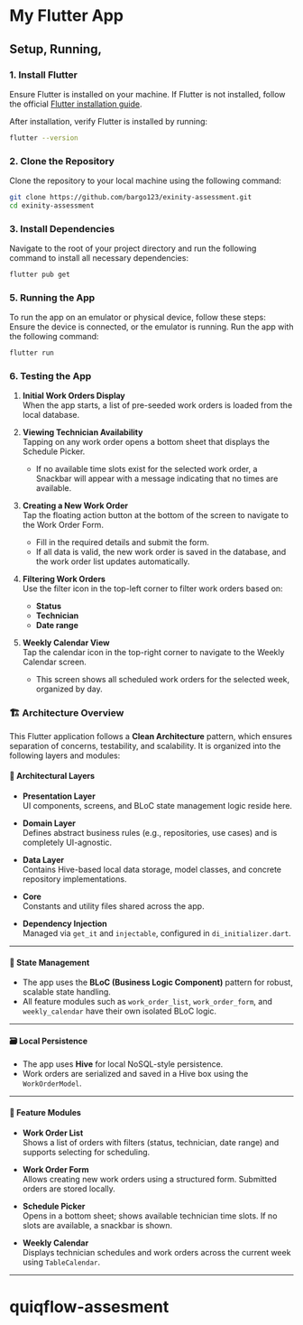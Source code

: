 # My Flutter App

## Setup, Running,

### 1. Install Flutter

Ensure Flutter is installed on your machine. If Flutter is not installed, follow the official [Flutter installation guide](https://flutter.dev/docs/get-started/install).

After installation, verify Flutter is installed by running:

```bash
flutter --version
```

### 2. Clone the Repository

Clone the repository to your local machine using the following command:

```bash
git clone https://github.com/bargo123/exinity-assessment.git
cd exinity-assessment
```


### 3. Install Dependencies
Navigate to the root of your project directory and run the following command to install all necessary dependencies:

```bash
flutter pub get
```

### 5. Running the App

To run the app on an emulator or physical device, follow these steps:
Ensure the device is connected, or the emulator is running.
Run the app with the following command:

```bash
flutter run
```

### 6. Testing the App

1. **Initial Work Orders Display**  
   When the app starts, a list of pre-seeded work orders is loaded from the local database.

2. **Viewing Technician Availability**  
   Tapping on any work order opens a bottom sheet that displays the Schedule Picker.  
   - If no available time slots exist for the selected work order, a Snackbar will appear with a message indicating that no times are available.

3. **Creating a New Work Order**  
   Tap the floating action button at the bottom of the screen to navigate to the Work Order Form.  
   - Fill in the required details and submit the form.  
   - If all data is valid, the new work order is saved in the database, and the work order list updates automatically.

4. **Filtering Work Orders**  
   Use the filter icon in the top-left corner to filter work orders based on:  
   - **Status**
   - **Technician**
   - **Date range**

5. **Weekly Calendar View**  
   Tap the calendar icon in the top-right corner to navigate to the Weekly Calendar screen.  
   - This screen shows all scheduled work orders for the selected week, organized by day.


### 🏗 Architecture Overview

This Flutter application follows a **Clean Architecture** pattern, which ensures separation of concerns, testability, and scalability. It is organized into the following layers and modules:


#### 🧱 Architectural Layers

- **Presentation Layer**  
  UI components, screens, and BLoC state management logic reside here.

- **Domain Layer**  
  Defines abstract business rules (e.g., repositories, use cases) and is completely UI-agnostic.

- **Data Layer**  
  Contains Hive-based local data storage, model classes, and concrete repository implementations.

- **Core**  
  Constants and utility files shared across the app.

- **Dependency Injection**  
  Managed via `get_it` and `injectable`, configured in `di_initializer.dart`.

---

#### 🔁 State Management

- The app uses the **BLoC (Business Logic Component)** pattern for robust, scalable state handling.
- All feature modules such as `work_order_list`, `work_order_form`, and `weekly_calendar` have their own isolated BLoC logic.

---

#### 🗃 Local Persistence

- The app uses **Hive** for local NoSQL-style persistence.
- Work orders are serialized and saved in a Hive box using the `WorkOrderModel`.

---

#### 📌 Feature Modules

- **Work Order List**  
  Shows a list of orders with filters (status, technician, date range) and supports selecting for scheduling.

- **Work Order Form**  
  Allows creating new work orders using a structured form. Submitted orders are stored locally.

- **Schedule Picker**  
  Opens in a bottom sheet; shows available technician time slots. If no slots are available, a snackbar is shown.

- **Weekly Calendar**  
  Displays technician schedules and work orders across the current week using `TableCalendar`.

---
# quiqflow-assesment
